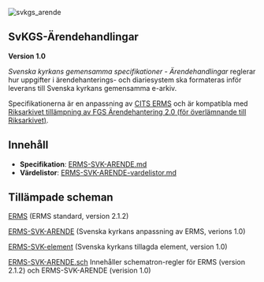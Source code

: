 
![svkgs_arende](https://github.com/svkau/SvKGS-Arendehandlingar/assets/13225565/c16f2550-24cf-4a56-ae7f-5f257bc839dc)

## SvKGS-Ärendehandlingar

**Version 1.0**

*Svenska kyrkans gemensamma specifikationer - Ärendehandlingar* reglerar hur uppgifter i
ärendehanterings- och diariesystem ska formateras inför leverans till Svenska kyrkans
gemensamma e-arkiv.

Specifikationerna är en anpassning av [CITS ERMS](https://dilcis.eu/content-types/cserms)
och är kompatibla med [Riksarkivet tillämpning av FGS Ärendehantering 2.0 (för överlämnande till
Riksarkivet)](https://www.riksarkivet.se/fgs-anpassning).

## Innehåll

- **Specifikation**: [ERMS-SVK-ARENDE.md](ERMS-SVK-ARENDE.md)
- **Värdelistor**: [ERMS-SVK-ARENDE-vardelistor.md](ERMS-SVK-ARENDE-vardelistor.md)

## Tillämpade scheman

[ERMS](https://citserms.dilcis.eu/schema/ERMS.xsd) (ERMS standard, version 2.1.2)

[ERMS-SVK-ARENDE](ERMS-SVK-ARENDE.xsd) (Svenska kyrkans anpassning av ERMS, verions 1.0)

[ERMS-SVK-element](https://github.com/svkau/ERMS-SVK/blob/main/ERMS-SVK-element.xsd) (Svenska kyrkans tillagda element, version 1.0)

[ERMS-SVK-ARENDE.sch](ERMS-SVK-ARENDE.sch) Innehåller schematron-regler för ERMS (version 2.1.2) och ERMS-SVK-ARENDE (verision 1.0)
